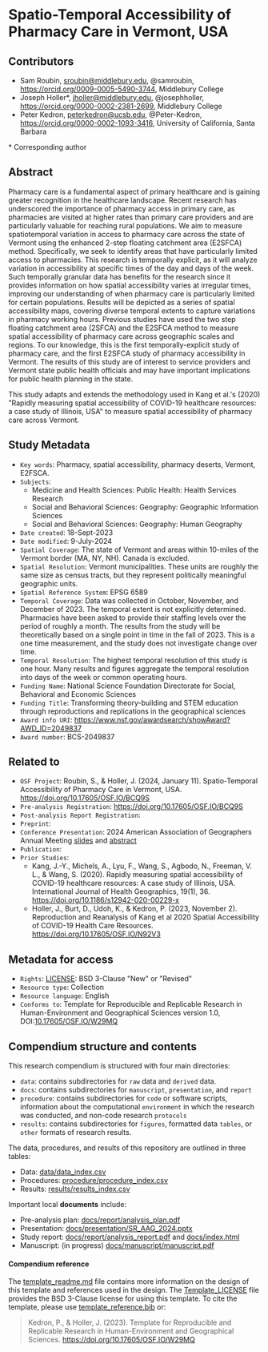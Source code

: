 # Spatio-Temporal Accessibility of Pharmacy Care in Vermont, USA

## Contributors

- Sam Roubin, sroubin@middlebury.edu, @samroubin, https://orcid.org/0009-0005-5490-3744, Middlebury College
- Joseph Holler\*, jholler@middlebury.edu, @josephholler, https://orcid.org/0000-0002-2381-2699, Middlebury College
- Peter Kedron, peterkedron@ucsb.edu, @Peter-Kedron, https://orcid.org/0000-0002-1093-3416, University of California, Santa Barbara

\* Corresponding author

## Abstract

Pharmacy care is a fundamental aspect of primary healthcare and is gaining greater recognition in the healthcare landscape.
Recent research has underscored the importance of pharmacy access in primary care, as pharmacies are visited at higher rates than primary care providers and are particularly valuable for reaching rural populations.
We aim to measure spatiotemporal variation in access to pharmacy care across the state of Vermont using the enhanced 2-step floating catchment area (E2SFCA) method.
Specifically, we seek to identify areas that have particularly limited access to pharmacies.
This research is temporally explicit, as it will analyze variation in accessibility at specific times of the day and days of the week.
Such temporally granular data has benefits for the research since it provides information on how spatial accessibility varies at irregular times, improving our understanding of when pharmacy care is particularly limited for certain populations.
Results will be depicted as a series of spatial accessibility maps, covering diverse temporal extents to capture variations in pharmacy working hours.
Previous studies have used the two step floating catchment area (2SFCA) and the E2SFCA method to measure spatial accessibility of pharmacy care across geographic scales and regions.
To our knowledge, this is the first temporally-explicit study of pharmacy care, and the first E2SFCA study of pharmacy accessibility in Vermont.
The results of this study are of interest to service providers and Vermont state public health officials and may have important implications for public health planning in the state.

This study adapts and extends the methodology used in Kang et al.'s (2020) "Rapidly measuring spatial accessibility of COVID-19 healthcare resources: a case study of Illinois, USA" to measure spatial accessibility of pharmacy care across Vermont.

## Study Metadata

- `Key words`: Pharmacy, spatial accessibility, pharmacy deserts, Vermont, E2FSCA.
- `Subjects`:
  - Medicine and Health Sciences: Public Health: Health Services Research
  - Social and Behavioral Sciences: Geography: Geographic Information Sciences
  - Social and Behavioral Sciences: Geography: Human Geography
- `Date created`: 18-Sept-2023
- `Date modified`: 9-July-2024
- `Spatial Coverage`: The state of Vermont and areas within 10-miles of the Vermont border (MA, NY, NH). Canada is excluded.
- `Spatial Resolution`: Vermont municipalities. These units are roughly the same size as census tracts, but they represent politically meaningful geographic units.
- `Spatial Reference System`: EPSG 6589
- `Temporal Coverage`: Data was collected in October, November, and December of 2023. The temporal extent is not explicitly determined. Pharmacies have been asked to provide their staffing levels over the period of roughly a month. The results from the study will be theoretically based on a single point in time in the fall of 2023. This is a one time measurement, and the study does not investigate change over time.
- `Temporal Resolution`: The highest temporal resolution of this study is one hour. Many results and figures aggregate the temporal resolution into days of the week or common operating hours. 
- `Funding Name`: National Science Foundation Directorate for Social, Behavioral and Economic Sciences
- `Funding Title`: Transforming theory-building and STEM education through reproductions and replications in the geographical sciences
- `Award info URI`: <https://www.nsf.gov/awardsearch/showAward?AWD_ID=2049837>
- `Award number`: BCS-2049837

## Related to

- `OSF Project`: Roubin, S., & Holler, J. (2024, January 11). Spatio-Temporal Accessibility of Pharmacy Care in Vermont, USA. <https://doi.org/10.17605/OSF.IO/BCQ9S>
- `Pre-analysis Registration`: <https://doi.org/10.17605/OSF.IO/BCQ9S>
- `Post-analysis Report Registration`:
- `Preprint`:
- `Conference Presentation`: 2024 American Association of Geographers Annual Meeting [slides](docs/presentation/SR_AAG_2024.pptx) and [abstract](https://aag.secure-platform.com/aag2024/solicitations/57/sessiongallery/7796/application/30826)
- `Publication`:
- `Prior Studies`:
  - Kang, J.-Y., Michels, A., Lyu, F., Wang, S., Agbodo, N., Freeman, V. L., & Wang, S. (2020). Rapidly measuring spatial accessibility of COVID-19 healthcare resources: A case study of Illinois, USA. International Journal of Health Geographics, 19(1), 36. <https://doi.org/10.1186/s12942-020-00229-x>
  - Holler, J., Burt, D., Udoh, K., & Kedron, P. (2023, November 2). Reproduction and Reanalysis of Kang et al 2020 Spatial Accessibility of COVID-19 Health Care Resources. <https://doi.org/10.17605/OSF.IO/N92V3>

## Metadata for access

- `Rights`: [LICENSE](LICENSE): BSD 3-Clause "New" or "Revised"
- `Resource type`: Collection
- `Resource language`: English
- `Conforms to`: Template for Reproducible and Replicable Research in Human-Environment and Geographical Sciences version 1.0, DOI:[10.17605/OSF.IO/W29MQ](https://doi.org/10.17605/OSF.IO/W29MQ)

## Compendium structure and contents

This research compendium is structured with four main directories:

- `data`: contains subdirectories for `raw` data and `derived` data.
- `docs`: contains subdirectories for `manuscript`, `presentation`, and `report`
- `procedure`: contains subdirectories for `code` or software scripts, information about the computational `environment` in which the research was conducted, and non-code research `protocols`
- `results`: contains subdirectories for `figures`, formatted data `tables`, or `other` formats of research results.

The data, procedures, and results of this repository are outlined in three tables:
- Data: [data/data_index.csv](data/data_index.csv)
- Procedures: [procedure/procedure_index.csv](procedure/procedure_index.csv)
- Results: [results/results_index.csv](results/results_index.csv)

Important local **documents** include:
- Pre-analysis plan: [docs/report/analysis_plan.pdf](docs/report/analysis_plan.pdf)
- Presentation: [docs/presentation/SR_AAG_2024.pptx](docs/presentation/SR_AAG_2024.pptx)
- Study report: [docs/report/analysis_report.pdf](docs/report/analysis_report.pdf) and [docs/index.html](docs/index.html)
- Manuscript: (in progress) [docs/manuscript/manuscript.pdf](docs/manuscript/manuscript.pdf)

#### Compendium reference

The [template_readme.md](template_readme.md) file contains more information on the design of this template and references used in the design.
The [Template_LICENSE](Template_LICENSE) file provides the BSD 3-Clause license for using this template.
To cite the template, please use [template_reference.bib](template_reference.bib) or:
> Kedron, P., & Holler, J. (2023). Template for Reproducible and Replicable Research in Human-Environment and Geographical Sciences. https://doi.org/10.17605/OSF.IO/W29MQ
